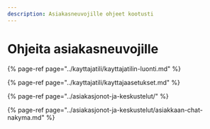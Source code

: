 ```yaml
---
description: Asiakasneuvojille ohjeet kootusti
---
```


# Ohjeita asiakasneuvojille

{% page-ref page="../kayttajatili/kayttajatilin-luonti.md" %}

{% page-ref page="../kayttajatili/kayttajaasetukset.md" %}

{% page-ref page="../asiakasjonot-ja-keskustelut/" %}

{% page-ref page="../asiakasjonot-ja-keskustelut/asiakkaan-chat-nakyma.md" %}

